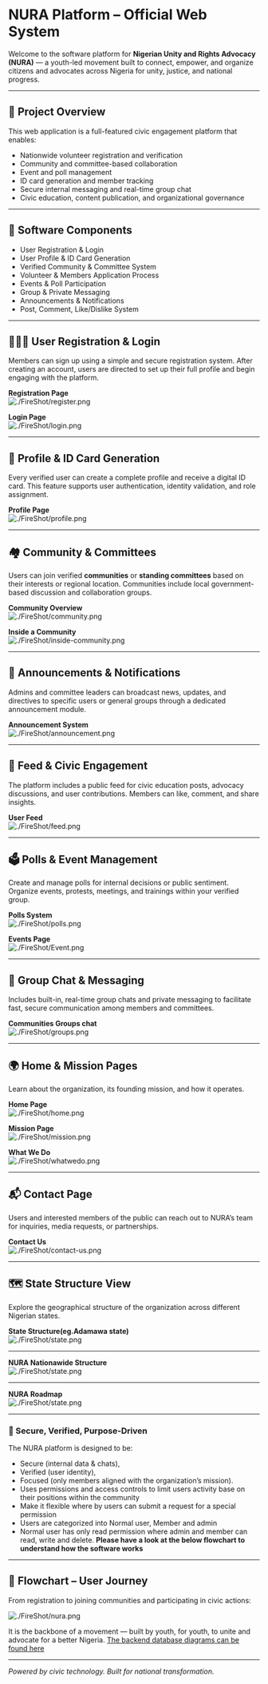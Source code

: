 # NURA Platform – Official Web System

Welcome to the software platform for **Nigerian Unity and Rights Advocacy (NURA)** — a youth-led movement built to connect, empower, and organize citizens and advocates across Nigeria for unity, justice, and national progress.

---

## 📌 Project Overview

This web application is a full-featured civic engagement platform that enables:

- Nationwide volunteer registration and verification  
- Community and committee-based collaboration  
- Event and poll management  
- ID card generation and member tracking  
- Secure internal messaging and real-time group chat  
- Civic education, content publication, and organizational governance  

---

## 🧩 Software Components

- User Registration & Login  
- User Profile & ID Card Generation  
- Verified Community & Committee System  
- Volunteer & Members Application Process  
- Events & Poll Participation  
- Group & Private Messaging  
- Announcements & Notifications  
- Post, Comment, Like/Dislike System  

---

## 🧑‍🤝‍🧑 User Registration & Login

Members can sign up using a simple and secure registration system. After creating an account, users are directed to set up their full profile and begin engaging with the platform.

**Registration Page**  
![./FireShot/register.png](./FireShot/register.png)

**Login Page**  
![./FireShot/login.png](./FireShot/login.png)

---

## 🧾 Profile & ID Card Generation

Every verified user can create a complete profile and receive a digital ID card. This feature supports user authentication, identity validation, and role assignment.

**Profile Page**  
![./FireShot/profile.png](./FireShot/profile.png)

---

## 🏘️ Community & Committees

Users can join verified **communities** or **standing committees** based on their interests or regional location. Communities include local government-based discussion and collaboration groups.

**Community Overview**  
![./FireShot/community.png](./FireShot/community.png)

**Inside a Community**  
![./FireShot/inside-community.png](./FireShot/inside-community.png)

---

## 📢 Announcements & Notifications

Admins and committee leaders can broadcast news, updates, and directives to specific users or general groups through a dedicated announcement module.

**Announcement System**  
![./FireShot/announcement.png](./FireShot/announcement.png)

---

## 📰 Feed & Civic Engagement

The platform includes a public feed for civic education posts, advocacy discussions, and user contributions. Members can like, comment, and share insights.

**User Feed**  
![./FireShot/feed.png](./FireShot/feed.png)

---

## 🗳️ Polls & Event Management

Create and manage polls for internal decisions or public sentiment. Organize events, protests, meetings, and trainings within your verified group.

**Polls System**  
![./FireShot/polls.png](./FireShot/polls.png)

**Events Page**  
![./FireShot/Event.png](./FireShot/Event.png)

---

## 💬 Group Chat & Messaging

Includes built-in, real-time group chats and private messaging to facilitate fast, secure communication among members and committees.

**Communities Groups chat**  
![./FireShot/groups.png](./FireShot/groups.png)

---

## 🌍 Home & Mission Pages

Learn about the organization, its founding mission, and how it operates.

**Home Page**  
![./FireShot/home.png](./FireShot/home.png)

**Mission Page**  
![./FireShot/mission.png](./FireShot/mission.png)

**What We Do**  
![./FireShot/whatwedo.png](./FireShot/whatwedo.png)

---

## 📬 Contact Page

Users and interested members of the public can reach out to NURA’s team for inquiries, media requests, or partnerships.

**Contact Us**  
![./FireShot/contact-us.png](./FireShot/contact-us.png)

---

## 🗺 State Structure View

Explore the geographical structure of the organization across different Nigerian states.

**State Structure(eg.Adamawa state)**  
![./FireShot/state.png](./FireShot/state.png)

---

**NURA Nationawide Structure**  
![./FireShot/state.png](./FireShot/structure.png)

---

**NURA Roadmap**  
![./FireShot/state.png](./FireShot/roadmap.png)

---

### 🔐 Secure, Verified, Purpose-Driven

The NURA platform is designed to be:
- Secure (internal data & chats),
- Verified (user identity),
- Focused (only members aligned with the organization’s mission).
- Uses permissions and access controls to limit users activity base on their positions within the community
- Make it flexible where by users can submit a request for a special permission
- Users are  categorized into Normal user, Member and admin
- Normal user has only read permission where admin and member can read, write and delete.
**Please have a look at the below flowchart to understand how the software works**
---


## 🔄 Flowchart – User Journey

From registration to joining communities and participating in civic actions:

![./FireShot/nura.png](./FireShot/nura.PNG)

It is the backbone of a movement — built by youth, for youth, to unite and advocate for a better Nigeria.
[The backend database diagrams can be found here](https://www.drawdb.app/editor?shareId=e603c7005bc926d0f3bb6b1b914c2a3e)

---

*Powered by civic technology. Built for national transformation.*
